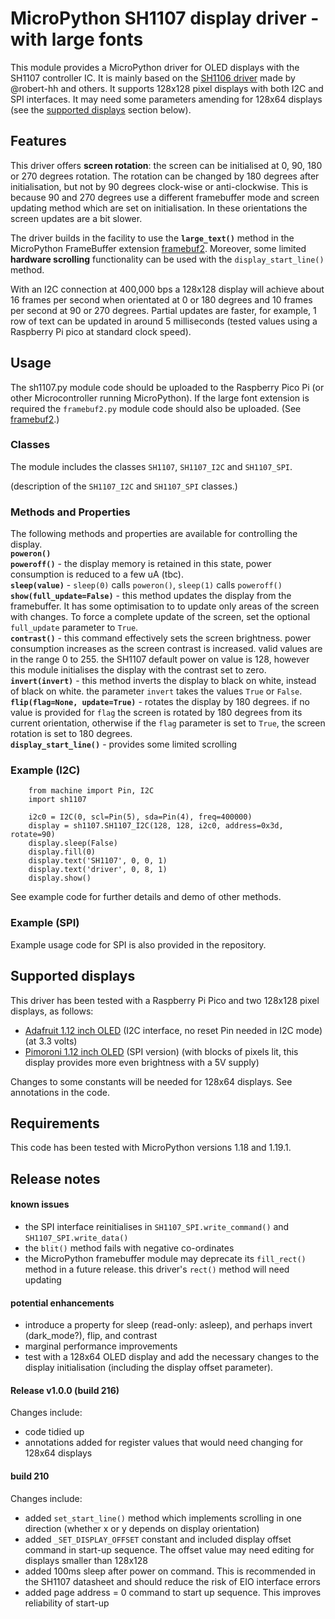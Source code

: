 # MicroPython SH1107 display driver - with large fonts

This module provides a MicroPython driver for OLED displays with the SH1107 controller IC. It is mainly based on the [SH1106 driver](https://github.com/robert-hh/SH1106) made by @robert-hh and others. It supports 128x128 pixel displays with both I2C and SPI interfaces. It may need some parameters amending for 128x64 displays (see the [supported displays](##Supported) section below). 

## Features

This driver offers **screen rotation**: the screen can be initialised at 0, 90, 180 or 270 degrees rotation. The rotation can be changed by 180 degrees after initialisation, but not by 90 degrees clock-wise or anti-clockwise. This is because 90 and 270 degrees use a different framebuffer mode and screen updating method which are set on initialisation. In these orientations the screen updates are a bit slower.

The driver builds in the facility to use the **`large_text()`** method in the MicroPython FrameBuffer extension [framebuf2](https://github.com/peter-l5/framebuf2). Moreover, some limited **hardware scrolling** functionality can be used with the `display_start_line()` method.

With an I2C connection at 400,000 bps a 128x128 display will achieve about 16 frames per second when orientated at 0 or 180 degrees and 10 frames per second at 90 or 270 degrees. Partial updates are faster, for example, 1 row of text can be updated in around 5 milliseconds (tested values using a Raspberry Pi pico at standard clock speed). 

## Usage

The sh1107.py module code should be uploaded to the Raspberry Pico Pi (or other Microcontroller running MicroPython). If the large font extension is required the `framebuf2.py` module code should also be uploaded. (See [framebuf2](https://github.com/peter-l5/framebuf2).) 

### Classes

The module includes the classes `SH1107`, `SH1107_I2C` and `SH1107_SPI`.

(description of the `SH1107_I2C` and `SH1107_SPI` classes.)

### Methods and Properties

The following methods and properties are available for controlling the display.<br>
**`poweron()`**<br>
**`poweroff()`** - the display memory is retained in this state, power consumption is reduced to a few uA (tbc).<br>
**`sleep(value)`** - `sleep(0)` calls `poweron()`, `sleep(1)` calls `poweroff()`<br>
**`show(full_update=False)`** - this method updates the display from the framebuffer. It has some optimisation to to update only areas of the screen with changes. To force a complete update of the screen, set the optional `full_update` parameter to `True`. <br>
**`contrast()`** - this command effectively sets the screen brightness. power consumption increases as the screen contrast is increased. valid values are in the range 0 to 255. the SH1107 default power on value is 128, however this module initialises the display with the contrast set to zero.<br>
**`invert(invert)`** - this method inverts the display to black on white, instead of black on white. the parameter `invert` takes the values `True` or `False`.<br>
**`flip(flag=None, update=True)`** - rotates the display by 180 degrees. if no value is provided for `flag` the screen is rotated by 180 degrees from its current orientation, otherwise if the `flag` parameter is set to `True`, the screen rotation is set to 180 degrees.<br>
**`display_start_line()`** - provides some limited scrolling<br>

### Example (I2C)
```
    from machine import Pin, I2C
    import sh1107

    i2c0 = I2C(0, scl=Pin(5), sda=Pin(4), freq=400000)
    display = sh1107.SH1107_I2C(128, 128, i2c0, address=0x3d, rotate=90)
    display.sleep(False)
    display.fill(0)
    display.text('SH1107', 0, 0, 1)
    display.text('driver', 0, 8, 1)
    display.show()
```
See example code for further details and demo of other methods.

### Example (SPI)

Example usage code for SPI is also provided in the repository.

## Supported displays 

This driver has been tested with a Raspberry Pi Pico and two 128x128 pixel displays, as follows:
- [Adafruit 1.12 inch OLED](https://www.adafruit.com/product/5297 "Adafruit 1.12 inch OLED") (I2C interface, no reset Pin needed in I2C mode) (at 3.3 volts)
- [Pimoroni 1.12 inch OLED](https://shop.pimoroni.com/products/1-12-oled-breakout?variant=12628508704851 "Pimoroni 1.12 inch OLED") (SPI version) (with blocks of pixels lit, this display provides more even brightness with a 5V supply)

Changes to some constants will be needed for 128x64 displays. See annotations in the code.

## Requirements

This code has been tested with MicroPython versions 1.18 and 1.19.1.

## Release notes

#### known issues
- the SPI interface reinitialises in `SH1107_SPI.write_command()` and `SH1107_SPI.write_data()`
- the `blit()` method fails with negative co-ordinates
- the MicroPython framebuffer module may deprecate its `fill_rect()` method in a future release. this driver's `rect()` method will need updating

#### potential enhancements
- introduce a property for sleep (read-only: asleep), and perhaps invert (dark_mode?), flip, and contrast
- marginal performance improvements
- test with a 128x64 OLED display and add the necessary changes to the display initialisation (including the display offset parameter). 

#### Release v1.0.0 (build 216)

Changes include:
- code tidied up
- annotations added for register values that would need changing for 128x64 displays

#### build 210

Changes include:
- added `set_start_line()` method which implements scrolling in one direction (whether x or y depends on display orientation)
- added `_SET_DISPLAY_OFFSET` constant and included display offset command in start-up sequence. The offset value may need editing for displays smaller than 128x128
- added 100ms sleep after power on command. This is recommended in the SH1107 datasheet and should reduce the risk of EIO interface errors
- added page address = 0 command to start up sequence. This improves reliability of start-up
